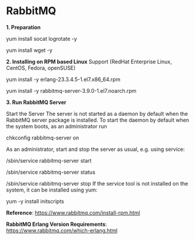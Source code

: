 # RabbitMQ

**1. Preparation**


yum install socat logrotate -y

yum install wget -y


**2. Installing on RPM based Linux**
Support (RedHat Enterprise Linux, CentOS, Fedora, openSUSE)

yum install -y erlang-23.3.4.5-1.el7.x86_64.rpm

yum install -y rabbitmq-server-3.9.0-1.el7.noarch.rpm


**3. Run RabbitMQ Server**

Start the Server
The server is not started as a daemon by default when the RabbitMQ server package is installed. To start the daemon by default when the system boots, as an administrator run

chkconfig rabbitmq-server on

As an administrator, start and stop the server as usual, e.g. using service:

/sbin/service rabbitmq-server start

/sbin/service rabbitmq-server status

/sbin/service rabbitmq-server stop
If the service tool is not installed on the system, it can be installed using yum:

yum -y install initscripts


**Reference**: 
https://www.rabbitmq.com/install-rpm.html

**RabbitMQ Erlang Version Requirements**:
https://www.rabbitmq.com/which-erlang.html
